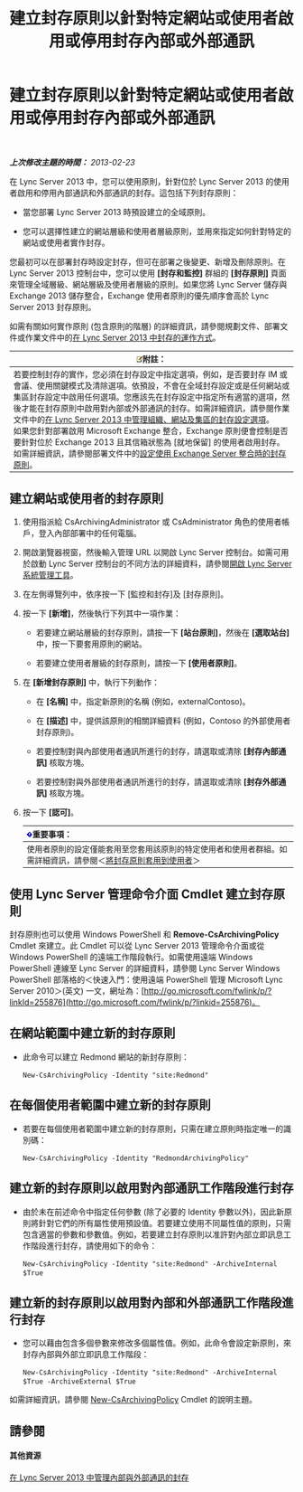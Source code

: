 ﻿---
title: 建立封存原則以針對特定網站或使用者啟用或停用封存內部或外部通訊
TOCTitle: 建立封存原則以針對特定網站或使用者啟用或停用封存內部或外部通訊
ms:assetid: 5864793a-ba72-470c-bb5b-9fb41e968896
ms:mtpsurl: https://technet.microsoft.com/zh-tw/library/Gg398385(v=OCS.15)
ms:contentKeyID: 49290990
ms.date: 08/10/2015
mtps_version: v=OCS.15
ms.translationtype: HT
---

# 建立封存原則以針對特定網站或使用者啟用或停用封存內部或外部通訊

 

_**上次修改主題的時間：** 2013-02-23_

在 Lync Server 2013 中，您可以使用原則，針對位於 Lync Server 2013 的使用者啟用和停用內部通訊和外部通訊的封存。這包括下列封存原則：

  - 當您部署 Lync Server 2013 時預設建立的全域原則。

  - 您可以選擇性建立的網站層級和使用者層級原則，並用來指定如何針對特定的網站或使用者實作封存。

您最初可以在部署封存時設定封存，但可在部署之後變更、新增及刪除原則。在 Lync Server 2013 控制台中，您可以使用 **\[封存和監控\]** 群組的 **\[封存原則\]** 頁面來管理全域層級、網站層級及使用者層級的原則。如果您將 Lync Server 儲存與 Exchange 2013 儲存整合，Exchange 使用者原則的優先順序會高於 Lync Server 2013 封存原則。

如需有關如何實作原則 (包含原則的階層) 的詳細資訊，請參閱規劃文件、部署文件或作業文件中的[在 Lync Server 2013 中封存的運作方式](lync-server-2013-how-archiving-works.md)。

<table>
<thead>
<tr class="header">
<th><img src="images/Gg398811.note(OCS.15).gif" title="note" alt="note" />附註：</th>
</tr>
</thead>
<tbody>
<tr class="odd">
<td>若要控制封存的實作，您必須在封存設定中指定選項，例如，是否要封存 IM 或會議、使用關鍵模式及清除選項。依預設，不會在全域封存設定或是任何網站或集區封存設定中啟用任何選項。您應該先在封存設定中指定所有適當的選項，然後才能在封存原則中啟用對內部或外部通訊的封存。如需詳細資訊，請參閱作業文件中的<a href="lync-server-2013-managing-archiving-configuration-options-for-your-organization-sites-and-pools.md">在 Lync Server 2013 中管理組織、網站及集區的封存設定選項</a>。<br />
如果您針對部署啟用 Microsoft Exchange 整合，Exchange 原則便會控制是否要針對位於 Exchange 2013 且其信箱狀態為 [就地保留] 的使用者啟用封存。如需詳細資訊，請參閱部署文件中的<a href="lync-server-2013-setting-up-policies-for-archiving-when-using-exchange-server-integration.md">設定使用 Exchange Server 整合時的封存原則</a>。</td>
</tr>
</tbody>
</table>


## 建立網站或使用者的封存原則

1.  使用指派給 CsArchivingAdministrator 或 CsAdministrator 角色的使用者帳戶，登入內部部署中的任何電腦。

2.  開啟瀏覽器視窗，然後輸入管理 URL 以開啟 Lync Server 控制台。如需可用於啟動 Lync Server 控制台的不同方法的詳細資料，請參閱[開啟 Lync Server 系統管理工具](lync-server-2013-open-lync-server-administrative-tools.md)。

3.  在左側導覽列中，依序按一下 \[監控和封存\]及 \[封存原則\]。

4.  按一下 **\[新增\]**，然後執行下列其中一項作業：
    
      - 若要建立網站層級的封存原則，請按一下 **\[站台原則\]**，然後在 **\[選取站台\]** 中，按一下要套用原則的網站。
    
      - 若要建立使用者層級的封存原則，請按一下 **\[使用者原則\]**。

5.  在 **\[新增封存原則\]** 中，執行下列動作：
    
      - 在 **\[名稱\]** 中，指定新原則的名稱 (例如，externalContoso)。
    
      - 在 **\[描述\]** 中，提供該原則的相關詳細資料 (例如，Contoso 的外部使用者封存原則)。
    
      - 若要控制對與內部使用者通訊所進行的封存，請選取或清除 **\[封存內部通訊\]** 核取方塊。
    
      - 若要控制對與外部使用者通訊所進行的封存，請選取或清除 **\[封存外部通訊\]** 核取方塊。

6.  按一下 **\[認可\]**。
    
    <table>
    <thead>
    <tr class="header">
    <th><img src="images/Gg412908.important(OCS.15).gif" title="important" alt="important" />重要事項：</th>
    </tr>
    </thead>
    <tbody>
    <tr class="odd">
    <td>使用者原則的設定僅能套用至您套用該原則的特定使用者和使用者群組。如需詳細資訊，請參閱＜<a href="lync-server-2013-applying-an-archiving-policy-to-users.md">將封存原則套用到使用者</a>＞</td>
    </tr>
    </tbody>
    </table>


## 使用 Lync Server 管理命令介面 Cmdlet 建立封存原則

封存原則也可以使用 Windows PowerShell 和 **Remove-CsArchivingPolicy** Cmdlet 來建立。此 Cmdlet 可以從 Lync Server 2013 管理命令介面或從 Windows PowerShell 的遠端工作階段執行。如需使用遠端 Windows PowerShell 連線至 Lync Server 的詳細資料，請參閱 Lync Server Windows PowerShell 部落格的＜快速入門：使用遠端 PowerShell 管理 Microsoft Lync Server 2010＞(英文) 一文，網址為：[http://go.microsoft.com/fwlink/p/?linkId=255876](http://go.microsoft.com/fwlink/p/?linkid=255876)。

## 在網站範圍中建立新的封存原則

  - 此命令可以建立 Redmond 網站的新封存原則：
    
        New-CsArchivingPolicy -Identity "site:Redmond"

## 在每個使用者範圍中建立新的封存原則

  - 若要在每個使用者範圍中建立新的封存原則，只需在建立原則時指定唯一的識別碼：
    
        New-CsArchivingPolicy -Identity "RedmondArchivingPolicy"

## 建立新的封存原則以啟用對內部通訊工作階段進行封存

  - 由於未在前述命令中指定任何參數 (除了必要的 Identity 參數以外)，因此新原則將針對它們的所有屬性使用預設值。若要建立使用不同屬性值的原則，只需包含適當的參數和參數值。例如，若要建立封存原則以准許對內部立即訊息工作階段進行封存，請使用如下的命令：
    
        New-CsArchivingPolicy -Identity "site:Redmond" -ArchiveInternal $True

## 建立新的封存原則以啟用對內部和外部通訊工作階段進行封存

  - 您可以藉由包含多個參數來修改多個屬性值。例如，此命令會設定新原則，來封存內部與外部立即訊息工作階段：
    
        New-CsArchivingPolicy -Identity "site:Redmond" -ArchiveInternal $True -ArchiveExternal $True

如需詳細資訊，請參閱 [New-CsArchivingPolicy](new-csarchivingpolicy.md) Cmdlet 的說明主題。

## 請參閱

#### 其他資源

[在 Lync Server 2013 中管理內部與外部通訊的封存](lync-server-2013-managing-the-archiving-of-internal-and-external-communications.md)


